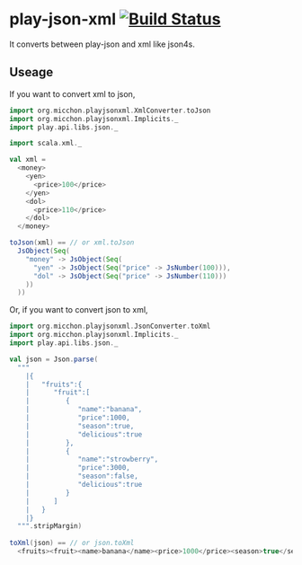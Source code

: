 # play-json-xml [![Build Status](https://travis-ci.org/3tty0n/play-json-xml.svg?branch=master)](https://travis-ci.org/3tty0n/play-json-xml)

It converts between play-json and xml like json4s.


## Useage

If you want to convert xml to json,

```scala
import org.micchon.playjsonxml.XmlConverter.toJson
import org.micchon.playjsonxml.Implicits._
import play.api.libs.json._

import scala.xml._

val xml =
  <money>
    <yen>
      <price>100</price>
    </yen>
    <dol>
      <price>110</price>
    </dol>
  </money>

toJson(xml) == // or xml.toJson
  JsObject(Seq(
    "money" -> JsObject(Seq(
      "yen" -> JsObject(Seq("price" -> JsNumber(100))),
      "dol" -> JsObject(Seq("price" -> JsNumber(110)))
    ))
  ))
```

Or, if you want to convert json to xml,

```scala
import org.micchon.playjsonxml.JsonConverter.toXml
import org.micchon.playjsonxml.Implicits._
import play.api.libs.json._

val json = Json.parse(
  """
    |{
    |   "fruits":{
    |      "fruit":[
    |         {
    |            "name":"banana",
    |            "price":1000,
    |            "season":true,
    |            "delicious":true
    |         },
    |         {
    |            "name":"strowberry",
    |            "price":3000,
    |            "season":false,
    |            "delicious":true
    |         }
    |      ]
    |   }
    |}
  """.stripMargin)
  
toXml(json) == // or json.toXml
  <fruits><fruit><name>banana</name><price>1000</price><season>true</season><delicious>true</delicious></fruit><fruit><name>strowberry</name><price>3000</price><season>false</season><delicious>true</delicious></fruit></fruits>
```
